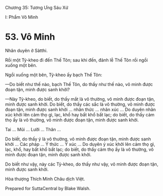  

Chương 35: Tương Ưng Sáu Xứ

I: Phẩm Vô Minh

# 53\. Vô Minh

Nhân duyên ở Sàtthi.

Rồi một Tỷ-kheo đi đến Thế Tôn; sau khi đến, đảnh lễ Thế Tôn rồi ngồi xuống một bên.

Ngồi xuống một bên, Tỷ-kheo ấy bạch Thế Tôn:

—Do biết như thế nào, bạch Thế Tôn, do thấy như thế nào, vô minh được đoạn tận, minh được sanh khởi?

—Này Tỷ-kheo, do biết, do thấy mắt là vô thường, vô minh được đoạn tận, minh được sanh khởi. Do biết, do thấy các sắc là vô thường, vô minh được đoạn tận, minh được sanh khởi … nhãn thức … nhãn xúc … Do duyên nhãn xúc khởi lên cảm thọ gì, lạc, khổ hay bất khổ bất lạc; do biết, do thấy cảm thọ ấy là vô thường, vô minh được đoạn tận, minh được sanh khởi.

Tai … Mũi … Lưỡi … Thân …

Do biết, do thấy ý là vô thường, vô minh được đoạn tận, minh được sanh khởi … Các pháp … Ý thức … Ý xúc … Do duyên ý xúc khởi lên cảm thọ gì, lạc, khổ, hay bất khổ bất lạc; do biết, do thấy cảm thọ ấy là vô thường, vô minh được đoạn tận, minh được sanh khởi.

Do biết như vậy, này các Tỷ-kheo, do thấy như vậy, vô minh được đoạn tận, minh được sanh khởi.

Hòa thượng Thích Minh Châu dịch Việt.

Prepared for SuttaCentral by Blake Walsh.